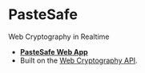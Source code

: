 # PasteSafe
Web Cryptography in Realtime

- [**PasteSafe Web App**](https://pastesafe.github.io/)
- Built on the [Web Cryptography API](https://www.w3.org/TR/WebCryptoAPI/).
